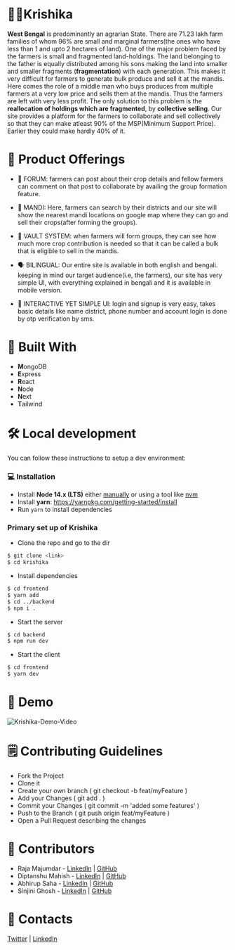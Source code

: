 # 👨‍🌾Krishika
**West Bengal** is predominantly an agrarian State. There are 71.23 lakh farm families of whom 96% are small and marginal farmers(the ones who have less than 1 and upto 2 hectares of land). One of the major problem faced by the farmers is small and fragmented land-holdings. The land belonging to the father is equally distributed among his sons making the land into smaller and smaller fragments (**fragmentation**) with each generation. This makes it very difficult for farmers to generate bulk produce and sell it at the mandis. Here comes the role of a middle man who buys produces from multiple farmers at a very low price and sells them at the mandis. Thus the farmers are left with very less profit. The only solution to this problem is the **reallocation of holdings which are fragmented**, by **collective selling**. Our site provides a platform for the farmers to collaborate and sell collectively so that they can make atleast 90% of the MSP(Minimum Support Price). Earlier they could make hardly 40% of it. 


# 🌾 Product Offerings

- 💬 FORUM: farmers can post about their crop details and fellow farmers can comment on that post to collaborate by availing the group formation feature.

- 💸 MANDI: Here, farmers can search by their districts and our site will show the nearest mandi locations on google map where they can go and sell their crops(after forming the groups).

- 💼 VAULT SYSTEM: when farmers will form groups, they can see how much more crop contribution is needed so that it can be called a bulk that is eligible to sell in the mandis.

- 🗣️ BILINGUAL: Our entire site is available in both english and bengali. keeping in mind our target audience(i.e, the farmers), our site has very simple UI, with everything explained in bengali and it is available in mobile version.

- 📱 INTERACTIVE YET SIMPLE UI: login and signup is very easy, takes basic details like name district, phone number and account login is done by otp verification by sms. 

# 🧩 Built With

- **M**ongoDB
- **E**xpress
- **R**eact
- **N**ode
- **N**ext
- **T**ailwind

# 🛠️ Local development

You can follow these instructions to setup a dev environment:

### 💻 Installation
- Install **Node 14.x (LTS)** either [manually](https://nodejs.org/dist/latest-v14.x/) or using a tool like [nvm](https://github.com/creationix/nvm)
- Install **yarn**: https://yarnpkg.com/getting-started/install
- Run `yarn` to install dependencies

### Primary set up of Krishika
- Clone the repo and go to the dir
```sh
$ git clone <link>
$ cd krishika
```
- Install dependencies
```sh
$ cd frontend
$ yarn add
$ cd ../backend
$ npm i .
```
- Start the server
```sh
$ cd backend
$ npm run dev
```
- Start the client
```sh
$ cd frontend
$ yarn dev
```

# 📸 Demo

![Krishika-Demo-Video](link)

# 🗒️ Contributing Guidelines

- Fork the Project
- Clone it
- Create your own branch ( git checkout -b feat/myFeature )
- Add your Changes ( git add . )
- Commit your Changes ( git commit -m 'added some features' )
- Push to the Branch ( git push origin feat/myFeature )
- Open a Pull Request describing the changes

# 👥 Contributors

- Raja Majumdar - [LinkedIn](https://www.linkedin.com/in/raja-majumdar/) | [GitHub](https://github.com/r3yc0n1c)
- Diptanshu Mahish - [LinkedIn](https://www.linkedin.com/in/diptanshumahish/) | [GitHub](https://github.com/diptanshumahish)
- Abhirup Saha - [LinkedIn](https://www.linkedin.com/in/abhirup-saha-9605b0228/) | [GitHub](https://github.com/Abhirup-02)
- Sinjini Ghosh - [LinkedIn](https://www.linkedin.com/in/sinjini-ghosh/)  |  [GitHub](https://github.com/SINJINI-G) 

# 📳 Contacts

[Twitter](https://twitter.com/r3yc0n1c) | [LinkedIn](https://www.linkedin.com/in/raja-majumdar/)

